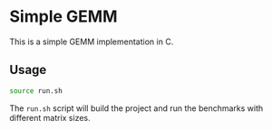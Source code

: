 # Simple GEMM

This is a simple GEMM implementation in C. 

## Usage

```bash
source run.sh
```

The `run.sh` script will build the project and run the benchmarks
with different matrix sizes.

